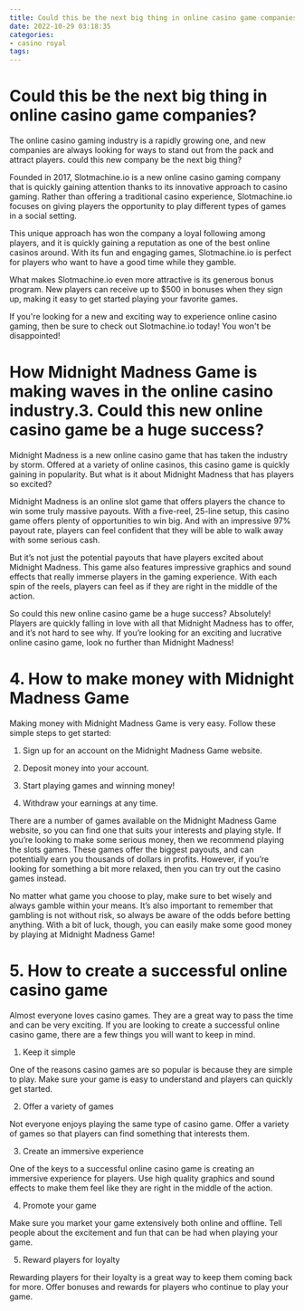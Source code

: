```yaml
---
title: Could this be the next big thing in online casino game companies
date: 2022-10-29 03:18:35
categories:
- casino royal
tags:
---
```



#  Could this be the next big thing in online casino game companies?

The online casino gaming industry is a rapidly growing one, and new companies are always looking for ways to stand out from the pack and attract players. could this new company be the next big thing?

Founded in 2017, Slotmachine.io is a new online casino gaming company that is quickly gaining attention thanks to its innovative approach to casino gaming. Rather than offering a traditional casino experience, Slotmachine.io focuses on giving players the opportunity to play different types of games in a social setting.

This unique approach has won the company a loyal following among players, and it is quickly gaining a reputation as one of the best online casinos around. With its fun and engaging games, Slotmachine.io is perfect for players who want to have a good time while they gamble.

What makes Slotmachine.io even more attractive is its generous bonus program. New players can receive up to $500 in bonuses when they sign up, making it easy to get started playing your favorite games.

If you're looking for a new and exciting way to experience online casino gaming, then be sure to check out Slotmachine.io today! You won't be disappointed!

#  How Midnight Madness Game is making waves in the online casino industry.3. Could this new online casino game be a huge success?

Midnight Madness is a new online casino game that has taken the industry by storm. Offered at a variety of online casinos, this casino game is quickly gaining in popularity. But what is it about Midnight Madness that has players so excited?

Midnight Madness is an online slot game that offers players the chance to win some truly massive payouts. With a five-reel, 25-line setup, this casino game offers plenty of opportunities to win big. And with an impressive 97% payout rate, players can feel confident that they will be able to walk away with some serious cash.

But it’s not just the potential payouts that have players excited about Midnight Madness. This game also features impressive graphics and sound effects that really immerse players in the gaming experience. With each spin of the reels, players can feel as if they are right in the middle of the action.

So could this new online casino game be a huge success? Absolutely! Players are quickly falling in love with all that Midnight Madness has to offer, and it’s not hard to see why. If you’re looking for an exciting and lucrative online casino game, look no further than Midnight Madness!

# 4. How to make money with Midnight Madness Game 

Making money with Midnight Madness Game is very easy. Follow these simple steps to get started:

1. Sign up for an account on the Midnight Madness Game website.

2. Deposit money into your account.

3. Start playing games and winning money!

4. Withdraw your earnings at any time.

There are a number of games available on the Midnight Madness Game website, so you can find one that suits your interests and playing style. If you’re looking to make some serious money, then we recommend playing the slots games. These games offer the biggest payouts, and can potentially earn you thousands of dollars in profits. However, if you’re looking for something a bit more relaxed, then you can try out the casino games instead.

No matter what game you choose to play, make sure to bet wisely and always gamble within your means. It’s also important to remember that gambling is not without risk, so always be aware of the odds before betting anything. With a bit of luck, though, you can easily make some good money by playing at Midnight Madness Game!

# 5. How to create a successful online casino game

Almost everyone loves casino games. They are a great way to pass the time and can be very exciting. If you are looking to create a successful online casino game, there are a few things you will want to keep in mind.

1. Keep it simple

One of the reasons casino games are so popular is because they are simple to play. Make sure your game is easy to understand and players can quickly get started.

2. Offer a variety of games

Not everyone enjoys playing the same type of casino game. Offer a variety of games so that players can find something that interests them.

3. Create an immersive experience

One of the keys to a successful online casino game is creating an immersive experience for players. Use high quality graphics and sound effects to make them feel like they are right in the middle of the action.

4. Promote your game

Make sure you market your game extensively both online and offline. Tell people about the excitement and fun that can be had when playing your game.

5. Reward players for loyalty

Rewarding players for their loyalty is a great way to keep them coming back for more. Offer bonuses and rewards for players who continue to play your game.